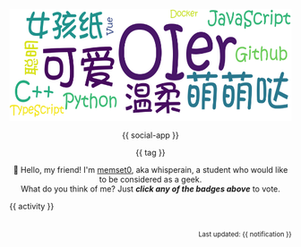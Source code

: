 <p align="center"><img src="https://raw.githubusercontent.com/memset0/memset0/master/assets/tagcloud.png" height="200px"></p>

<p align="center">
{{ social-app }}
</p>

<p align="center">
{{ tag }}
</p>

<p align="center">
👋 Hello, my friend! I'm <a href="https://memset0.cn/">memset0</a>, aka whisperain, a student who would like to be considered as a geek.<br>
What do you think of me? Just <i><strong>click any of the badges above</strong></i> to vote.
</p>

<table width="800px">
{{ activity }}
<!-- {{ github-stat }} -->
</table>

<p align="right"><sub>Last updated: {{ notification }}</sub></p>
